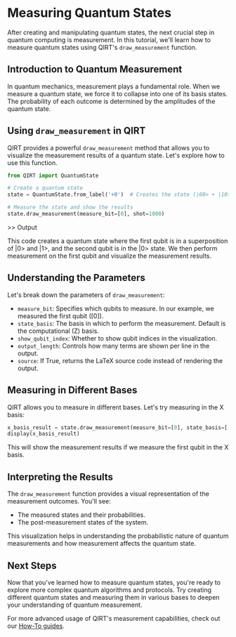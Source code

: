 # Measuring Quantum States

After creating and manipulating quantum states, the next crucial step in quantum computing is measurement. In this tutorial, we'll learn how to measure quantum states using QIRT's `draw_measurement` function.

## Introduction to Quantum Measurement

In quantum mechanics, measurement plays a fundamental role. When we measure a quantum state, we force it to collapse into one of its basis states. The probability of each outcome is determined by the amplitudes of the quantum state.

## Using `draw_measurement` in QIRT

QIRT provides a powerful `draw_measurement` method that allows you to visualize the measurement results of a quantum state. Let's explore how to use this function.

```python
from QIRT import QuantumState

# Create a quantum state
state = QuantumState.from_label('+0')  # Creates the state (|00> + |10>) / sqrt(2)

# Measure the state and show the results
state.draw_measurement(measure_bit=[0], shot=1000)
```

\>> Output

This code creates a quantum state where the first qubit is in a superposition of |0> and |1>, and the second qubit is in the |0> state. We then perform measurement on the first qubit and visualize the measurement results.

## Understanding the Parameters

Let's break down the parameters of `draw_measurement`:

- `measure_bit`: Specifies which qubits to measure. In our example, we measured the first qubit ([0]).
- `state_basis`: The basis in which to perform the measurement. Default is the computational (Z) basis.
- `show_qubit_index`: Whether to show qubit indices in the visualization.
- `output_length`: Controls how many terms are shown per line in the output.
- `source`: If True, returns the LaTeX source code instead of rendering the output.

## Measuring in Different Bases

QIRT allows you to measure in different bases. Let's try measuring in the X basis:

```python
x_basis_result = state.draw_measurement(measure_bit=[0], state_basis=['x'], shot=1000)
display(x_basis_result)
```

This will show the measurement results if we measure the first qubit in the X basis.

## Interpreting the Results

The `draw_measurement` function provides a visual representation of the measurement outcomes. You'll see:

- The measured states and their probabilities.
- The post-measurement states of the system.

This visualization helps in understanding the probabilistic nature of quantum measurements and how measurement affects the quantum state.

## Next Steps

Now that you've learned how to measure quantum states, you're ready to explore more complex quantum algorithms and protocols. Try creating different quantum states and measuring them in various bases to deepen your understanding of quantum measurement.

For more advanced usage of QIRT's measurement capabilities, check out our [How-To guides](../how-to-guides/index.md).